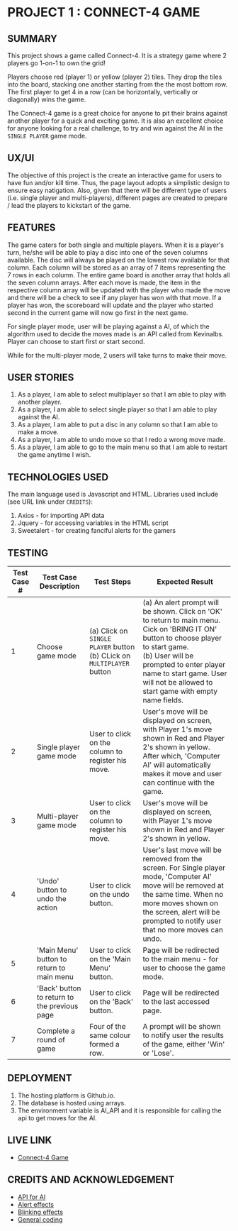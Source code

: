 # PROJECT 1 : CONNECT-4 GAME

## SUMMARY

This project shows a game called Connect-4. It is a strategy game where 2 players go 1-on-1 to own the grid!

Players choose red (player 1) or yellow (player 2) tiles. They drop the tiles into the board, stacking one another starting from the the most bottom row. The first player to get 4 in a row (can be horizontally, vertically or diagonally) wins the game.

The Connect-4 game is a great choice for anyone to pit their brains against another player for a quick and exciting game. It is also an excellent choice for anyone looking for a real challenge, to try and win against the AI in the `SINGLE PLAYER` game mode.

## UX/UI

The objective of this project is the create an interactive game for users to have fun and/or kill time. Thus, the page layout adopts a simplistic design to ensure easy natigation. Also, given that there will be different type of users (i.e. single player and multi-players), different pages are created to prepare / lead the players to kickstart of the game.

## FEATURES

The game caters for both single and multiple players. When it is a player's turn, he/she will be able to play a disc into one of the seven columns available. The disc will always be played on the lowest row available for that column. Each column will be stored as an array of 7 items representing the 7 rows in each column. The entire game board is another array that holds all the seven column arrays. After each move is made, the item in the respective column array will be updated with the player who made the move and there will be a check to see if any player has won with that move. If a player has won, the scoreboard will update and the player who started second in the current game will now go first in the next game.

For single player mode, user will be playing against a AI, of which the algorithm used to decide the moves made is an API called from Kevinalbs. Player can choose to start first or start second.

While for the multi-player mode, 2 users will take turns to make their move.

## USER STORIES

1. As a player, I am able to select multiplayer so that I am able to play with another player.
2. As a player, I am able to select single player so that I am able to play against the AI.
3. As a player, I am able to put a disc in any column so that I am able to make a move.
4. As a player, I am able to undo move so that I redo a wrong move made.
5. As a player, I am able to go to the main menu so that I am able to restart the game anytime I wish.

## TECHNOLOGIES USED

The main language used is Javascript and HTML. Libraries used include (see URL link under `CREDITS`):

1. Axios - for importing API data
2. Jquery - for accessing variables in the HTML script
3. Sweetalert - for creating fanciful alerts for the gamers

## TESTING

| Test Case # | Test Case Description                        | Test Steps                                                                 | Expected Result                                                                                                                                                                                                                                                         |
| ----------- | -------------------------------------------- | -------------------------------------------------------------------------- | ----------------------------------------------------------------------------------------------------------------------------------------------------------------------------------------------------------------------------------------------------------------------- |
| 1           | Choose game mode                             | (a) Click on `SINGLE PLAYER` button <br> (b) CLick on `MULTIPLAYER` button | (a) An alert prompt will be shown. Click on 'OK' to return to main menu. Cick on 'BRING IT ON' button to choose player to start game. <br> (b) User will be prompted to enter player name to start game. User will not be allowed to start game with empty name fields. |
| 2           | Single player game mode                      | User to click on the column to register his move.                          | User's move will be displayed on screen, with Player 1's move shown in Red and Player 2's shown in yellow. After which, 'Computer AI' will automatically makes it move and user can continue with the game.                                                             |
| 3           | Multi-player game mode                       | User to click on the column to register his move.                          | User's move will be displayed on screen, with Player 1's move shown in Red and Player 2's shown in yellow.                                                                                                                                                              |
| 4           | 'Undo' button to undo the action             | User to click on the undo button.                                          | User's last move will be removed from the screen. For Single player mode, 'Computer AI' move will be removed at the same time. When no more moves shown on the screen, alert will be prompted to notify user that no more moves can undo.                               |
| 5           | 'Main Menu' button to return to main menu    | User to click on the 'Main Menu' button.                                   | Page will be redirected to the main menu - for user to choose the game mode.                                                                                                                                                                                            |
| 6           | 'Back' button to return to the previous page | User to click on the 'Back' button.                                        | Page will be redirected to the last accessed page.                                                                                                                                                                                                                      |
| 7           | Complete a round of game                     | Four of the same colour formed a row.                                      | A prompt will be shown to notify user the results of the game, either 'Win' or 'Lose'.                                                                                                                                                                                  |

## DEPLOYMENT

1. The hosting platform is Github.io.
2. The database is hosted using arrays.
3. The environment variable is AI_API and it is responsible for calling the api to get moves for the AI.

## LIVE LINK

- [Connect-4 Game](https://wilsonlim96.github.io/)

## CREDITS AND ACKNOWLEDGEMENT

- [API for AI](https://kevinalbs.com/connect4/back-end/index.php/)
- [Alert effects](https://cdn.jsdelivr.net/npm/sweetalert2@11)
- [Blinking effects](https://linuxhint.com/how-to-make-blinking-flashing-text-with-css/)
- [General coding](https://www.w3schools.com/)
